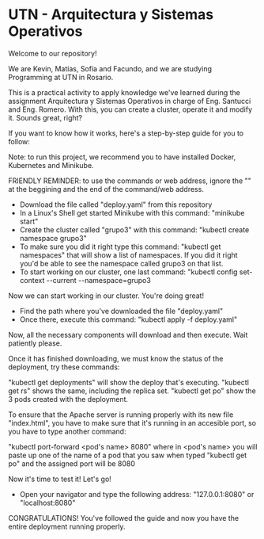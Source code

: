 # UTN - Arquitectura y Sistemas Operativos
Welcome to our repository!

We are Kevin, Matías, Sofía and Facundo, and we are studying Programming at UTN in Rosario.

This is a practical activity to apply knowledge we've learned during the assignment Arquitectura y Sistemas Operativos in charge of Eng. Santucci and Eng. Romero.
With this, you can create a cluster, operate it and modify it. Sounds great, right?

If you want to know how it works, here's a step-by-step guide for you to follow:

Note: to run this project, we recommend you to have installed Docker, Kubernetes and Minikube.

FRIENDLY REMINDER: to use the commands or web address, ignore the "" at the beggining and the end of the command/web address.

- Download the file called "deploy.yaml" from this repository
- In a Linux's Shell get started Minikube with this command: "minikube start"
- Create the cluster called "grupo3" with this command: "kubectl create namespace grupo3"
- To make sure you did it right type this command: "kubectl get namespaces" that will show a list of namespaces. If you did it right you'd be able to see the namespace called grupo3 on that list.
- To start working on our cluster, one last command: "kubectl config set-context --current --namespace=grupo3

Now we can start working in our cluster. You're doing great!

- Find the path where you've downloaded the file "deploy.yaml"
- Once there, execute this command: "kubectl apply -f deploy.yaml"

Now, all the necessary components will download and then execute. Wait patiently please.

Once it has finished downloading, we must know the status of the deployment, try these commands:

"kubectl get deployments" will show the deploy that's executing.
"kubectl get rs" shows the same, including the replica set.
"kubectl get po" show the 3 pods created with the deployment.

To ensure that the Apache server is running properly with its new file "index.html", you have to make sure that it's running in an accesible port, so you have to type another command:

"kubectl port-forward <pod's name> 8080" where in <pod's name> you will paste up one of the name of a pod that you saw when typed "kubectl get po" and the assigned port will be 8080

Now it's time to test it! Let's go!

- Open your navigator and type the following address: "127.0.0.1:8080" or "localhost:8080"

CONGRATULATIONS! You've followed the guide and now you have the entire deployment running properly.
